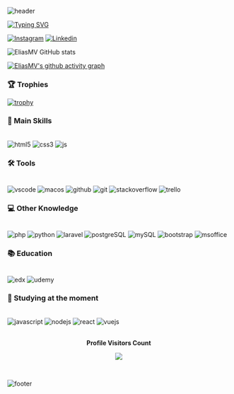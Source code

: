 ![header](https://capsule-render.vercel.app/api?type=waving&color=e4bf7a&height=200&width=100%&section=header&text=Elias%20Moya%20Viani&fontSize=40&animation=fadeIn&fontAlignY=30&desc=Full-Stack%20Developer&descAlignY=48&descAlign=50)

[![Typing SVG](https://readme-typing-svg.herokuapp.com/?color=fff&size=35&center=true&vCenter=true&width=850&lines=HELLO!+MY+NAME+IS+ELIAS+MOYA+VIANI;I'm+22+years+old;I'm+from+São+Paulo,+Brazil;BE+WELCOME!+:%29)](https://git.io/typing-svg)

[![Instagram](https://img.shields.io/badge/Instagram-E4405F?style=for-the-badge&logo=instagram&logoColor=white)](https://instagram.com/elliasmv)
[![Linkedin](https://img.shields.io/badge/LinkedIn-0077B5?style=for-the-badge&logo=linkedin&logoColor=white)](https://linkedin.com/in/elias-moya-viani)

![EliasMV GitHub stats](https://github-readme-stats.vercel.app/api?username=EliasMV&show_icons=true&theme=onedark&count_private=true)

<!-- ### Eliasmv's Contribution Graph -->

[![EliasMV's github activity graph](https://github-readme-activity-graph.vercel.app/graph?username=EliasMV&bg_color=282C34&color=e4bf7a&line=df6d74&point=e4bf7a&area=true&hide_border=false&radius=7&hide_title=false)](https://github.com/ashutosh00710/github-readme-activity-graph)

### 🏆 Trophies

[![trophy](https://github-profile-trophy.vercel.app/?username=EliasMV)](https://github.com/ryo-ma/github-profile-trophy)

### 🚀 Main Skills

<div style="display: inline-block"> <br />
  <img align="center" alt="html5" src="https://img.shields.io/badge/HTML5-E34F26?style=for-the-badge&logo=html5&logoColor=white">
  <img align="center" alt="css3" src="https://img.shields.io/badge/CSS3-1572B6?style=for-the-badge&logo=css3&logoColor=white">
  <img align="center" alt="js" src="https://img.shields.io/badge/JavaScript-323330?style=for-the-badge&logo=javascript&logoColor=F7DF1E">
</div><br />

### 🛠️ Tools

<div style="display: inline-block"> <br />
  <img align="center" alt="vscode" src="https://img.shields.io/badge/Visual_Studio_Code-0078D4?style=for-the-badge&logo=visual%20studio%20code&logoColor=white">
  <img align="center" alt="macos" src="https://img.shields.io/badge/mac%20os-000000?style=for-the-badge&logo=apple&logoColor=white">
  <img align="center" alt="github" src="https://img.shields.io/badge/GitHub-100000?style=for-the-badge&logo=github&logoColor=white">
  <img align="center" alt="git" src="https://img.shields.io/badge/GIT-E44C30?style=for-the-badge&logo=git&logoColor=white">
  <img align="center" alt="stackoverflow" src="https://img.shields.io/badge/Stack_Overflow-FE7A16?style=for-the-badge&logo=stack-overflow&logoColor=white">
  <img align="center"alt="trello"src="https://img.shields.io/badge/Trello-0052CC?style=for-the-badge&logo=trello&logoColor=white">
</div><br />

### 💻 Other Knowledge

<div style="display: inline-block"> <br />
  <img align="center" alt="php" src="https://img.shields.io/badge/PHP-777BB4?style=for-the-badge&logo=php&logoColor=white">
  <img align="center" alt="python" src="https://img.shields.io/badge/Python-14354C?style=for-the-badge&logo=python&logoColor=white">
  <img align="center" alt="laravel" src="https://img.shields.io/badge/Laravel-FF2D20?style=for-the-badge&logo=laravel&logoColor=white">
  <img align="center" alt="postgreSQL" src="https://img.shields.io/badge/PostgreSQL-316192?style=for-the-badge&logo=postgresql&logoColor=white">
  <img align="center" alt="mySQL" src="https://img.shields.io/badge/MySQL-00000F?style=for-the-badge&logo=mysql&logoColor=white">
  <img align="center" alt="bootstrap" src="https://img.shields.io/badge/Bootstrap-563D7C?style=for-the-badge&logo=bootstrap&logoColor=white">
  <img align="center" alt="msoffice" src="https://img.shields.io/badge/Microsoft_Office-D83B01?style=for-the-badge&logo=microsoft-office&logoColor=white">
</div><br />

### 📚 Education

<div style="display: inline-block"> <br />
  <img align="center" alt="edx" src="https://img.shields.io/badge/Edx-193A3E?style=for-the-badge&logo=edx&logoColor=white">
  <img align="center" alt="udemy" src="https://img.shields.io/badge/Udemy-EC5252?style=for-the-badge&logo=Udemy&logoColor=white">
</div>

### 📖 Studying at the moment

<div style="display: inline-block"> <br />
  <img align="center" alt="javascript" src="https://img.shields.io/badge/JavaScript-F7DF1E?style=for-the-badge&logo=javascript&logoColor=black">
  <img align="center" alt="nodejs" src="https://img.shields.io/badge/Node.js-43853D?style=for-the-badge&logo=node.js&logoColor=white">
  <img align="center" alt="react" src="https://img.shields.io/badge/React-20232A?style=for-the-badge&logo=react&logoColor=61DAFB">
  <img align="center" alt="vuejs" src="https://img.shields.io/badge/Vue.js-35495E?style=for-the-badge&logo=vue.js&logoColor=4FC08D">
</div>

<div align="center">
  <br />
  <p align="center"><b>Profile Visitors Count</b></p>
  <p align="center"><img align="center" src="https://profile-counter.glitch.me/{EliasMV}/count.svg" /></p> 
  <br />
</div>

![footer](https://capsule-render.vercel.app/api?type=waving&color=e4bf7a&height=200&width=100%&section=footer&animation=fadeIn)
